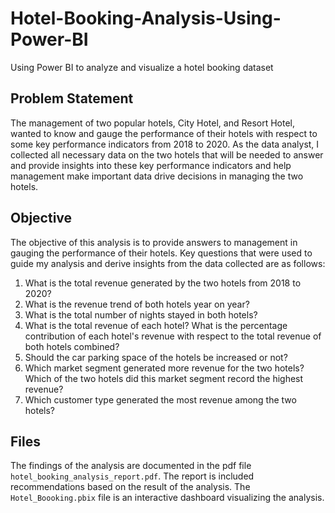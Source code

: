 # Hotel-Booking-Analysis-Using-Power-BI
Using Power BI to analyze and visualize a hotel booking dataset

## Problem Statement
The management of two popular hotels, City Hotel, and Resort Hotel, wanted to know and gauge the performance of their hotels with respect to some key performance indicators from 2018 to 2020. As the data analyst, I collected all necessary data on the two hotels that will be needed to answer and provide insights into these key performance indicators and help management make important data drive decisions in managing the two hotels.

## Objective
The objective of this analysis is to provide answers to management in gauging the performance of their hotels. Key questions that were used to guide my analysis and derive insights from the data collected are as follows:
1. What is the total revenue generated by the two hotels from 2018 to 2020?
2. What is the revenue trend of both hotels year on year?
3. What is the total number of nights stayed in both hotels?
4. What is the total revenue of each hotel? What is the percentage contribution of each hotel's revenue with respect to the total revenue of both hotels combined?
5. Should the car parking space of the hotels be increased or not?
6. Which market segment generated more revenue for the two hotels? Which of the two hotels did this market segment record the highest revenue?
7. Which customer type generated the most revenue among the two hotels?

## Files
The findings of the analysis are documented in the pdf file `hotel_booking_analysis_report.pdf`. The report is included recommendations based on the result of the analysis.
The `Hotel_Boooking.pbix` file is an interactive dashboard visualizing the analysis.
